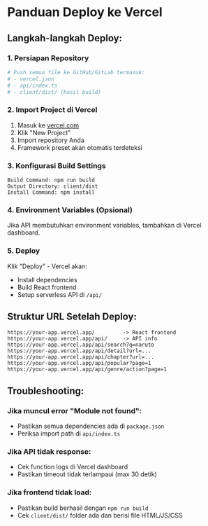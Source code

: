 # Panduan Deploy ke Vercel

## Langkah-langkah Deploy:

### 1. Persiapan Repository
```bash
# Push semua file ke GitHub/GitLab termasuk:
# - vercel.json
# - api/index.ts 
# - client/dist/ (hasil build)
```

### 2. Import Project di Vercel
1. Masuk ke [vercel.com](https://vercel.com)
2. Klik "New Project"
3. Import repository Anda
4. Framework preset akan otomatis terdeteksi

### 3. Konfigurasi Build Settings
```
Build Command: npm run build
Output Directory: client/dist
Install Command: npm install
```

### 4. Environment Variables (Opsional)
Jika API membutuhkan environment variables, tambahkan di Vercel dashboard.

### 5. Deploy
Klik "Deploy" - Vercel akan:
- Install dependencies
- Build React frontend 
- Setup serverless API di `/api/`

## Struktur URL Setelah Deploy:

```
https://your-app.vercel.app/         -> React frontend
https://your-app.vercel.app/api/     -> API info
https://your-app.vercel.app/api/search?q=naruto
https://your-app.vercel.app/api/detail?url=...
https://your-app.vercel.app/api/chapter?url=...
https://your-app.vercel.app/api/popular?page=1
https://your-app.vercel.app/api/genre/action?page=1
```

## Troubleshooting:

### Jika muncul error "Module not found":
- Pastikan semua dependencies ada di `package.json`
- Periksa import path di `api/index.ts`

### Jika API tidak response:
- Cek function logs di Vercel dashboard
- Pastikan timeout tidak terlampaui (max 30 detik)

### Jika frontend tidak load:
- Pastikan build berhasil dengan `npm run build` 
- Cek `client/dist/` folder ada dan berisi file HTML/JS/CSS